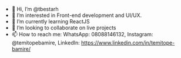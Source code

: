 - 👋 Hi, I’m @tbestarh
- 👀 I’m interested in Front-end development and UI/UX.
- 🌱 I’m currently learning ReactJS
- 💞️ I’m looking to collaborate on live projects
- 📫 How to reach me: WhatsApp: 08088146132, Instagram: @temitopebamire, LinkedIn: https://www.linkedin.com/in/temitope-bamire/

<!---
tbestarh/tbestarh is a ✨ special ✨ repository because its `README.md` (this file) appears on your GitHub profile.
You can click the Preview link to take a look at your changes.
--->
